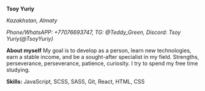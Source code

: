 
**Tsoy Yuriy** 

_Kazakhstan, Almaty_

_Phone/WhatsAPP: +77076693747,_
_TG: @Teddy_Green,_
_Discord: Tsoy Yuriy(@TsoyYuriy)_

**About myself**
My goal is to develop as a person, learn new technologies, earn a stable income, and be a sought-after specialist in my field.
Strengths, perseverance, perseverance, patience, curiosity.
I try to spend my free time studying.

**Skills:**
JavaScript, SCSS, SASS, Git, React, HTML, CSS



